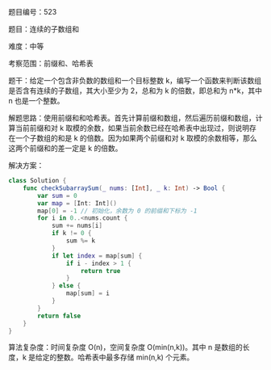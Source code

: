 题目编号：523

题目：连续的子数组和

难度：中等

考察范围：前缀和、哈希表

题干：给定一个包含非负数的数组和一个目标整数 k，编写一个函数来判断该数组是否含有连续的子数组，其大小至少为 2，总和为 k 的倍数，即总和为 n*k，其中 n 也是一个整数。

解题思路：使用前缀和和哈希表。首先计算前缀和数组，然后遍历前缀和数组，计算当前前缀和对 k 取模的余数，如果当前余数已经在哈希表中出现过，则说明存在一个子数组的和是 k 的倍数。因为如果两个前缀和对 k 取模的余数相等，那么这两个前缀和的差一定是 k 的倍数。

解决方案：

```swift
class Solution {
    func checkSubarraySum(_ nums: [Int], _ k: Int) -> Bool {
        var sum = 0
        var map = [Int: Int]()
        map[0] = -1 // 初始化，余数为 0 的前缀和下标为 -1
        for i in 0..<nums.count {
            sum += nums[i]
            if k != 0 {
                sum %= k
            }
            if let index = map[sum] {
                if i - index > 1 {
                    return true
                }
            } else {
                map[sum] = i
            }
        }
        return false
    }
}
```

算法复杂度：时间复杂度 O(n)，空间复杂度 O(min(n,k))。其中 n 是数组的长度，k 是给定的整数。哈希表中最多存储 min(n,k) 个元素。